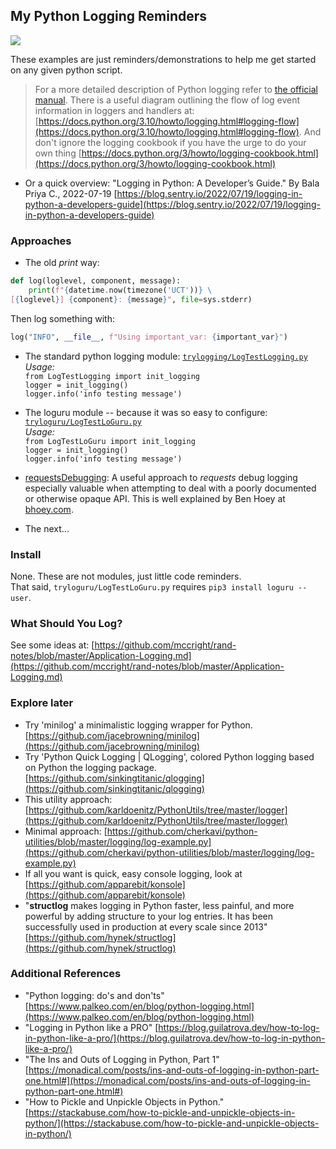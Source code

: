 ## My Python Logging Reminders  
[![](https://tokei.rs/b1/github/mccright/PythonLoggingExamples)](https://github.com/mccright/PythonLoggingExamples)  

These examples are just reminders/demonstrations to help me get started on any given python script.  

> For a more detailed description of Python logging refer to [the official manual](https://docs.python.org/3.10/library/logging.html#module-logging).  There is a useful diagram outlining the flow of log event information in loggers and handlers at: [https://docs.python.org/3.10/howto/logging.html#logging-flow](https://docs.python.org/3.10/howto/logging.html#logging-flow).  And don't ignore the logging cookbook if you have the urge to do your own thing [https://docs.python.org/3/howto/logging-cookbook.html](https://docs.python.org/3/howto/logging-cookbook.html)  
* Or a quick overview: "Logging in Python: A Developer’s Guide." By Bala Priya C., 2022-07-19 [https://blog.sentry.io/2022/07/19/logging-in-python-a-developers-guide](https://blog.sentry.io/2022/07/19/logging-in-python-a-developers-guide)  

### Approaches  
* The old *print* way:  
```Python
def log(loglevel, component, message):
    print(f"{datetime.now(timezone('UCT'))} \
[{loglevel}] {component}: {message}", file=sys.stderr)
```
Then log something with:  
```Python
log("INFO", __file__, f"Using important_var: {important_var}")
```

* The standard python logging module: [`trylogging/LogTestLogging.py`](https://github.com/mccright/PythonLoggingExamples/tree/main/trylogging)  
    *Usage:*  
    `from LogTestLogging import init_logging`  
    `logger = init_logging()`  
    `logger.info('info testing message')`  
* The loguru module -- because it was so easy to configure: [`tryloguru/LogTestLoGuru.py`](https://github.com/mccright/PythonLoggingExamples/tree/main/tryloguru)  
    *Usage:*  
    `from LogTestLoGuru import init_logging`  
    `logger = init_logging()`  
    `logger.info('info testing message')`  
* [requestsDebugging](https://github.com/mccright/PythonLoggingExamples/blob/main/requestsDebugging/devClient.py): A useful approach to *requests* debug logging especially valuable when attempting to deal with a poorly documented or otherwise opaque API.  This is well explained by Ben Hoey at [bhoey.com](https://bhoey.com/blog/better-debug-logging-for-the-python-requests-library/).  

* The next...  

### Install  

None.  These are not modules, just little code reminders.  
That said,  `tryloguru/LogTestLoGuru.py` requires `pip3 install loguru --user`.  

### What Should You Log?   
See some ideas at: [https://github.com/mccright/rand-notes/blob/master/Application-Logging.md](https://github.com/mccright/rand-notes/blob/master/Application-Logging.md)  

### Explore later

* Try 'minilog' a minimalistic logging wrapper for Python.  
[https://github.com/jacebrowning/minilog](https://github.com/jacebrowning/minilog)  
* Try 'Python Quick Logging | QLogging', colored Python logging based on Python the logging package.  
[https://github.com/sinkingtitanic/qlogging](https://github.com/sinkingtitanic/qlogging)  
* This utility approach: [https://github.com/karldoenitz/PythonUtils/tree/master/logger](https://github.com/karldoenitz/PythonUtils/tree/master/logger)  
* Minimal approach: [https://github.com/cherkavi/python-utilities/blob/master/logging/log-example.py](https://github.com/cherkavi/python-utilities/blob/master/logging/log-example.py)  
* If all you want is quick, easy console logging, look at [https://github.com/apparebit/konsole](https://github.com/apparebit/konsole)  
* "**structlog** makes logging in Python faster, less painful, and more powerful by adding structure to your log entries. It has been successfully used in production at every scale since 2013" [https://github.com/hynek/structlog](https://github.com/hynek/structlog)  

### Additional References  
* "Python logging: do's and don'ts" [https://www.palkeo.com/en/blog/python-logging.html](https://www.palkeo.com/en/blog/python-logging.html)  
* "Logging in Python like a PRO" [https://blog.guilatrova.dev/how-to-log-in-python-like-a-pro/](https://blog.guilatrova.dev/how-to-log-in-python-like-a-pro/)  
* "The Ins and Outs of Logging in Python, Part 1" [https://monadical.com/posts/ins-and-outs-of-logging-in-python-part-one.html#](https://monadical.com/posts/ins-and-outs-of-logging-in-python-part-one.html#)  
* "How to Pickle and Unpickle Objects in Python." [https://stackabuse.com/how-to-pickle-and-unpickle-objects-in-python/](https://stackabuse.com/how-to-pickle-and-unpickle-objects-in-python/)  
